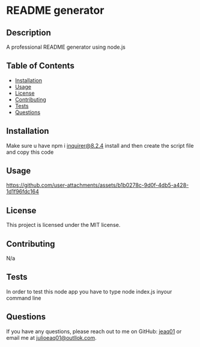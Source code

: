 # README generator

## Description
A professional README generator using node.js

## Table of Contents
- [Installation](#installation)
- [Usage](#usage)
- [License](#license)
- [Contributing](#contributing)
- [Tests](#tests)
- [Questions](#questions)

## Installation
Make sure u have npm i inquirer@8.2.4 install and then create the script file and copy this code

## Usage


https://github.com/user-attachments/assets/b1b0278c-9d0f-4db5-a428-1d1f96fdc164



## License
This project is licensed under the MIT license.

## Contributing
N/a

## Tests
In order to test this node app you have to type node index.js inyour command line

## Questions
If you have any questions, please reach out to me on GitHub: [jeaq01](https://github.com/jeaq01jeaq01) or email me at julioeaq01@outllok.com.
